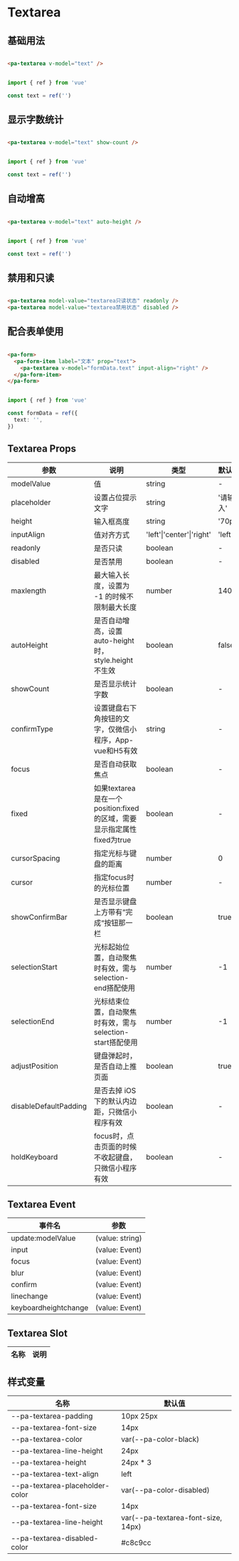 # Textarea

<!--codes start-->

## 基础用法

```html [template]

<pa-textarea v-model="text" />

```
```ts [script]

import { ref } from 'vue'

const text = ref('')

```
## 显示字数统计

```html [template]

<pa-textarea v-model="text" show-count />

```
```ts [script]

import { ref } from 'vue'

const text = ref('')

```
## 自动增高

```html [template]

<pa-textarea v-model="text" auto-height />

```
```ts [script]

import { ref } from 'vue'

const text = ref('')

```
## 禁用和只读

```html [template]

<pa-textarea model-value="textarea只读状态" readonly />
<pa-textarea model-value="textarea禁用状态" disabled />

```
## 配合表单使用

```html [template]

<pa-form>
  <pa-form-item label="文本" prop="text">
    <pa-textarea v-model="formData.text" input-align="right" />
  </pa-form-item>
</pa-form>

```
```ts [script]

import { ref } from 'vue'

const formData = ref({
  text: '',
})

```

<!--codes end-->

## Textarea Props

<!--props start-->

| 参数 | 说明 | 类型 | 默认值 |
| --- | ----- | --- | --- |
| modelValue | 值 | string | - |
| placeholder | 设置占位提示文字 | string |  '请输入' |
| height | 输入框高度 | string |  '70px' |
| inputAlign | 值对齐方式 | 'left'\|'center'\|'right' |  'left' |
| readonly | 是否只读 | boolean | - |
| disabled | 是否禁用 | boolean | - |
| maxlength | 最大输入长度，设置为 -1 的时候不限制最大长度 | number |  140 |
| autoHeight | 是否自动增高，设置auto-height时，style.height不生效 | boolean |  false |
| showCount | 是否显示统计字数 | boolean | - |
| confirmType | 设置键盘右下角按钮的文字，仅微信小程序，App-vue和H5有效 | string | - |
| focus | 是否自动获取焦点 | boolean | - |
| fixed | 如果textarea是在一个position:fixed的区域，需要显示指定属性fixed为true | boolean | - |
| cursorSpacing | 指定光标与键盘的距离 | number |  0 |
| cursor | 指定focus时的光标位置 | number | - |
| showConfirmBar | 是否显示键盘上方带有”完成“按钮那一栏 | boolean |  true |
| selectionStart | 光标起始位置，自动聚焦时有效，需与selection-end搭配使用 | number |  -1 |
| selectionEnd | 光标结束位置，自动聚焦时有效，需与selection-start搭配使用 | number |  -1 |
| adjustPosition | 键盘弹起时，是否自动上推页面 | boolean |  true |
| disableDefaultPadding | 是否去掉 iOS 下的默认内边距，只微信小程序有效 | boolean | - |
| holdKeyboard | focus时，点击页面的时候不收起键盘，只微信小程序有效 | boolean | - |

<!--props end-->

## Textarea Event

<!--event start-->

| 事件名 | 参数 |
| --- | --- |
| update:modelValue | (value: string)  |
| input | (value: Event)  |
| focus | (value: Event)  |
| blur | (value: Event)  |
| confirm | (value: Event)  |
| linechange | (value: Event)  |
| keyboardheightchange | (value: Event)  |

<!--event end-->

## Textarea Slot

<!--slot start-->

| 名称 | 说明 |
| --- | --- |


<!--slot end-->

## 样式变量

<!--cssVar start-->

| 名称 | 默认值 |
| --- | --- |
| --pa-textarea-padding | 10px 25px |
| --pa-textarea-font-size | 14px |
| --pa-textarea-color | var(--pa-color-black) |
| --pa-textarea-line-height | 24px |
| --pa-textarea-height | 24px * 3 |
| --pa-textarea-text-align | left |
| --pa-textarea-placeholder-color | var(--pa-color-disabled) |
| --pa-textarea-font-size | 14px |
| --pa-textarea-line-height | var(--pa-textarea-font-size, 14px) |
| --pa-textarea-disabled-color | #c8c9cc |

<!--cssVar end-->

